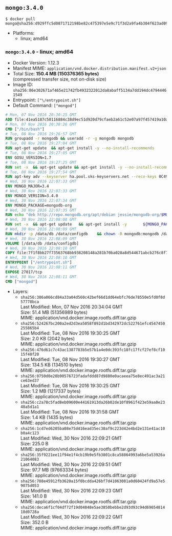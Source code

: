 ## `mongo:3.4.0`

```console
$ docker pull mongo@sha256:d929ffc5d0871712198be82c475397e5e9c71f3d2a9fa4b304f623ad09ad204b
```

-	Platforms:
	-	linux; amd64

### `mongo:3.4.0` - linux; amd64

-	Docker Version: 1.12.3
-	Manifest MIME: `application/vnd.docker.distribution.manifest.v2+json`
-	Total Size: **150.4 MB (150376365 bytes)**  
	(compressed transfer size, not on-disk size)
-	Image ID: `sha256:86e302671af465e21742fb4932322012da8abaff5134a7dd194dc47944461549`
-	Entrypoint: `["\/entrypoint.sh"]`
-	Default Command: `["mongod"]`

```dockerfile
# Mon, 07 Nov 2016 20:30:25 GMT
ADD file:41ea5187c50116884c38d9ec51d920d79cfaeb2a61c52e07a97f457419a10a4f in / 
# Mon, 07 Nov 2016 20:30:26 GMT
CMD ["/bin/bash"]
# Tue, 08 Nov 2016 19:26:57 GMT
RUN groupadd -r mongodb && useradd -r -g mongodb mongodb
# Tue, 08 Nov 2016 19:27:04 GMT
RUN apt-get update 	&& apt-get install -y --no-install-recommends 		numactl 	&& rm -rf /var/lib/apt/lists/*
# Tue, 08 Nov 2016 19:27:05 GMT
ENV GOSU_VERSION=1.7
# Tue, 08 Nov 2016 19:27:25 GMT
RUN set -x 	&& apt-get update && apt-get install -y --no-install-recommends ca-certificates wget && rm -rf /var/lib/apt/lists/* 	&& wget -O /usr/local/bin/gosu "https://github.com/tianon/gosu/releases/download/$GOSU_VERSION/gosu-$(dpkg --print-architecture)" 	&& wget -O /usr/local/bin/gosu.asc "https://github.com/tianon/gosu/releases/download/$GOSU_VERSION/gosu-$(dpkg --print-architecture).asc" 	&& export GNUPGHOME="$(mktemp -d)" 	&& gpg --keyserver ha.pool.sks-keyservers.net --recv-keys B42F6819007F00F88E364FD4036A9C25BF357DD4 	&& gpg --batch --verify /usr/local/bin/gosu.asc /usr/local/bin/gosu 	&& rm -r "$GNUPGHOME" /usr/local/bin/gosu.asc 	&& chmod +x /usr/local/bin/gosu 	&& gosu nobody true 	&& apt-get purge -y --auto-remove ca-certificates wget
# Tue, 08 Nov 2016 19:27:54 GMT
RUN apt-key adv --keyserver ha.pool.sks-keyservers.net --recv-keys 0C49F3730359A14518585931BC711F9BA15703C6
# Wed, 30 Nov 2016 22:07:33 GMT
ENV MONGO_MAJOR=3.4
# Wed, 30 Nov 2016 22:07:33 GMT
ENV MONGO_VERSION=3.4.0
# Wed, 30 Nov 2016 22:07:34 GMT
ENV MONGO_PACKAGE=mongodb-org
# Wed, 30 Nov 2016 22:07:35 GMT
RUN echo "deb http://repo.mongodb.org/apt/debian jessie/mongodb-org/$MONGO_MAJOR main" > /etc/apt/sources.list.d/mongodb-org.list
# Wed, 30 Nov 2016 22:08:08 GMT
RUN set -x 	&& apt-get update 	&& apt-get install -y 		${MONGO_PACKAGE}=$MONGO_VERSION 		${MONGO_PACKAGE}-server=$MONGO_VERSION 		${MONGO_PACKAGE}-shell=$MONGO_VERSION 		${MONGO_PACKAGE}-mongos=$MONGO_VERSION 		${MONGO_PACKAGE}-tools=$MONGO_VERSION 	&& rm -rf /var/lib/apt/lists/* 	&& rm -rf /var/lib/mongodb 	&& mv /etc/mongod.conf /etc/mongod.conf.orig
# Wed, 30 Nov 2016 22:08:09 GMT
RUN mkdir -p /data/db /data/configdb 	&& chown -R mongodb:mongodb /data/db /data/configdb
# Wed, 30 Nov 2016 22:08:09 GMT
VOLUME [/data/db /data/configdb]
# Wed, 30 Nov 2016 22:08:10 GMT
COPY file:7f1f8bb27f73563768bb938208148a281b70ba028a8d544671abcb276c8f741c in /entrypoint.sh 
# Wed, 30 Nov 2016 22:08:10 GMT
ENTRYPOINT ["/entrypoint.sh"]
# Wed, 30 Nov 2016 22:08:11 GMT
EXPOSE 27017/tcp
# Wed, 30 Nov 2016 22:08:11 GMT
CMD ["mongod"]
```

-	Layers:
	-	`sha256:386a066cd84a33a04d560c42bef66d1dd64ebfc76de78550e5fd0f8d57778bca`  
		Last Modified: Mon, 07 Nov 2016 20:34:04 GMT  
		Size: 51.4 MB (51356989 bytes)  
		MIME: application/vnd.docker.image.rootfs.diff.tar.gzip
	-	`sha256:524267bc200a2ed2d3ea5058f892d1bd342972dc522761efc4547450255865b4`  
		Last Modified: Tue, 08 Nov 2016 19:30:25 GMT  
		Size: 2.0 KB (2042 bytes)  
		MIME: application/vnd.docker.image.rootfs.diff.tar.gzip
	-	`sha256:476d61c7c43ac1387783b5e57b1a4e0dc393fc18fc17fcf27ef8cf1015f40f20`  
		Last Modified: Tue, 08 Nov 2016 19:30:27 GMT  
		Size: 134.5 KB (134510 bytes)  
		MIME: application/vnd.docker.image.rootfs.diff.tar.gzip
	-	`sha256:0750d0e28b90576723fadafddd87d9880e0acaeea75e8ec491ac3a21ce63ed37`  
		Last Modified: Tue, 08 Nov 2016 19:30:25 GMT  
		Size: 1.2 MB (1217337 bytes)  
		MIME: application/vnd.docker.image.rootfs.diff.tar.gzip
	-	`sha256:c2a78c5fad8eb09600e44161913da26b02de10f8961f423e59aa8e2348a5d1a1`  
		Last Modified: Tue, 08 Nov 2016 19:31:58 GMT  
		Size: 1.4 KB (1435 bytes)  
		MIME: application/vnd.docker.image.rootfs.diff.tar.gzip
	-	`sha256:1cd7ed6205ba08e75d416ead35ec30af9c223d42e4bd2e131e41ac10b0a4c123`  
		Last Modified: Wed, 30 Nov 2016 22:09:21 GMT  
		Size: 225.0 B  
		MIME: application/vnd.docker.image.rootfs.diff.tar.gzip
	-	`sha256:35f9221ee11f94e1f4cb19b9e5fb3801c8ca58864993a6be5a53926a21064083`  
		Last Modified: Wed, 30 Nov 2016 22:09:51 GMT  
		Size: 97.7 MB (97663334 bytes)  
		MIME: application/vnd.docker.image.rootfs.diff.tar.gzip
	-	`sha256:708e45912fb3620a15f0bcdda426bf7d41063081a0d60424fd9a57e59075d053`  
		Last Modified: Wed, 30 Nov 2016 22:09:23 GMT  
		Size: 141.0 B  
		MIME: application/vnd.docker.image.rootfs.diff.tar.gzip
	-	`sha256:deca6f1cf04df72f19d04848e5ae3850bebbe2d93d93c94d6965481418d0728a`  
		Last Modified: Wed, 30 Nov 2016 22:09:22 GMT  
		Size: 352.0 B  
		MIME: application/vnd.docker.image.rootfs.diff.tar.gzip
